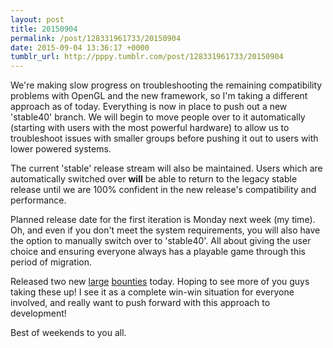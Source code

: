 ```yaml
---
layout: post
title: 20150904
permalink: /post/128331961733/20150904
date: 2015-09-04 13:36:17 +0000
tumblr_url: http://pppy.tumblr.com/post/128331961733/20150904
---
```

We're making slow progress on troubleshooting the remaining compatibility problems with OpenGL and the new framework, so I'm taking a different approach as of today. Everything is now in place to push out a new 'stable40' branch. We will begin to move people over to it automatically (starting with users with the most powerful hardware) to allow us to troubleshoot issues with smaller groups before pushing it out to users with lower powered systems.

The current 'stable' release stream will also be maintained. Users which are automatically switched over **will** be able to return to the legacy stable release until we are 100% confident in the new release's compatibility and performance.

Planned release date for the first iteration is Monday next week (my time). Oh, and even if you don't meet the system requirements, you will also have the option to manually switch over to 'stable40'. All about giving the user choice and ensuring everyone always has a playable game through this period of migration.

Released two new [large](https://github.com/ppy/osu-web/issues/45) [bounties](https://github.com/ppy/osu-web/issues/37) today. Hoping to see more of you guys taking these up! I see it as a complete win-win situation for everyone involved, and really want to push forward with this approach to development!

Best of weekends to you all.